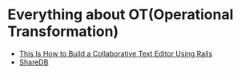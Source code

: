 # Everything about OT(Operational Transformation)

* [This Is How to Build a Collaborative Text Editor Using Rails](./aha.io/base.md)
* [ShareDB](./sharedb/README.md)

